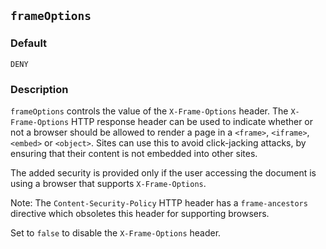 ## `frameOptions`

### Default

`DENY`

### Description

`frameOptions` controls the value of the `X-Frame-Options` header. The `X-Frame-Options` HTTP response header can be used to indicate whether or not a browser should be allowed to render a page in a `<frame>`, `<iframe>`, `<embed>` or `<object>`. Sites can use this to avoid click-jacking attacks, by ensuring that their content is not embedded into other sites.

The added security is provided only if the user accessing the document is using a browser that supports `X-Frame-Options`.

Note: The `Content-Security-Policy` HTTP header has a `frame-ancestors` directive which obsoletes this header for supporting browsers.

Set to `false` to disable the `X-Frame-Options` header.
